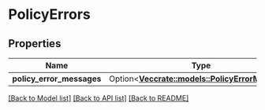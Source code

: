 # PolicyErrors

## Properties

Name | Type | Description | Notes
------------ | ------------- | ------------- | -------------
**policy_error_messages** | Option<[**Vec<crate::models::PolicyErrorMessage>**](PolicyErrorMessage.md)> |  | [optional]

[[Back to Model list]](../README.md#documentation-for-models) [[Back to API list]](../README.md#documentation-for-api-endpoints) [[Back to README]](../README.md)


